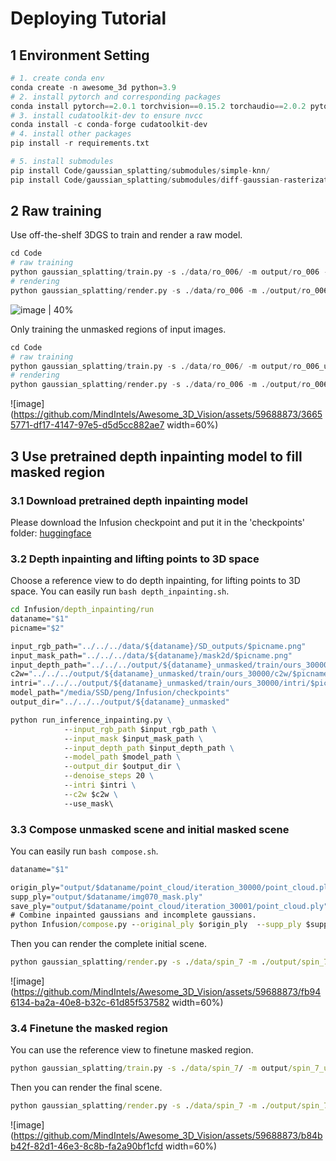 # Deploying Tutorial

## 1 Environment Setting

```python
# 1. create conda env
conda create -n awesome_3d python=3.9
# 2. install pytorch and corresponding packages
conda install pytorch==2.0.1 torchvision==0.15.2 torchaudio==2.0.2 pytorch-cuda=11.8 -c pytorch -c nvidia
# 3. install cudatoolkit-dev to ensure nvcc
conda install -c conda-forge cudatoolkit-dev
# 4. install other packages
pip install -r requirements.txt

# 5. install submodules
pip install Code/gaussian_splatting/submodules/simple-knn/
pip install Code/gaussian_splatting/submodules/diff-gaussian-rasterization-confidence/
```

## 2 Raw training
Use off-the-shelf 3DGS to train and render a raw model.
```python
cd Code
# raw training
python gaussian_splatting/train.py -s ./data/ro_006/ -m output/ro_006 -u nothing
# rendering
python gaussian_splatting/render.py -s ./data/ro_006 -m ./output/ro_006 -u nothing
```
![image | 40%](https://github.com/MindIntels/Awesome_3D_Vision/assets/59688873/10ecab55-cd1e-410f-a4cc-57c1d624f2a1) 


Only training the unmasked regions of input images.
```python
cd Code
# raw training
python gaussian_splatting/train.py -s ./data/ro_006/ -m output/ro_006_unmasked -u nothing --mask_training
# rendering
python gaussian_splatting/render.py -s ./data/ro_006 -m ./output/ro_006_unmasked -u nothing
```
![image](https://github.com/MindIntels/Awesome_3D_Vision/assets/59688873/36655771-df17-4147-97e5-d5d5cc882ae7 width=60%)


## 3 Use pretrained depth inpainting model to fill masked region
### 3.1 Download pretrained depth inpainting model
Please download the Infusion checkpoint and put it in the 'checkpoints' folder: [huggingface](https://huggingface.co/Johanan0528/Infusion/tree/main)

### 3.2 Depth inpainting and lifting points to 3D space
Choose a reference view to do depth inpainting, for lifting points to 3D space.
You can easily run `bash depth_inpainting.sh`.
```cmd
cd Infusion/depth_inpainting/run
dataname="$1"
picname="$2"

input_rgb_path="../../../data/${dataname}/SD_outputs/$picname.png"
input_mask_path="../../../data/${dataname}/mask2d/$picname.png"
input_depth_path="../../../output/${dataname}_unmasked/train/ours_30000/depth/$picname.npy"
c2w="../../../output/${dataname}_unmasked/train/ours_30000/c2w/$picname.npy"
intri="../../../output/${dataname}_unmasked/train/ours_30000/intri/$picname.npy"
model_path="/media/SSD/peng/Infusion/checkpoints"
output_dir="../../../output/${dataname}_unmasked"

python run_inference_inpainting.py \
            --input_rgb_path $input_rgb_path \
            --input_mask $input_mask_path \
            --input_depth_path $input_depth_path \
            --model_path $model_path \
            --output_dir $output_dir \
            --denoise_steps 20 \
            --intri $intri \
            --c2w $c2w \
            --use_mask\
```

### 3.3 Compose unmasked scene and initial masked scene
You can easily run `bash compose.sh`.
```cmd
dataname="$1"

origin_ply="output/$dataname/point_cloud/iteration_30000/point_cloud.ply"
supp_ply="output/$dataname/img070_mask.ply"
save_ply="output/$dataname/point_cloud/iteration_30001/point_cloud.ply"
# Combine inpainted gaussians and incomplete gaussians.
python Infusion/compose.py --original_ply $origin_ply  --supp_ply $supp_ply --save_ply $save_ply --nb_points 100 --threshold 1.0
```
Then you can render the complete initial scene.
```cmd
python gaussian_splatting/render.py -s ./data/spin_7 -m ./output/spin_7_unmasked -u nothing
```
![image](https://github.com/MindIntels/Awesome_3D_Vision/assets/59688873/fb946134-ba2a-40e8-b32c-61d85f537582 width=60%)


### 3.4 Finetune the masked region
You can use the reference view to finetune masked region.
```cmd
python gaussian_splatting/train.py -s ./data/spin_7/ -m output/spin_7_unmasked -u img070.png -n data/spin_7/SD_outputs/img070.png --load_iteration 30001 --iteration 150
```
Then you can render the final scene.
```cmd
python gaussian_splatting/render.py -s ./data/spin_7 -m ./output/spin_7_unmasked -u nothing --iteration 150
```
![image](https://github.com/MindIntels/Awesome_3D_Vision/assets/59688873/b84bb42f-82d1-46e3-8c8b-fa2a90bf1cfd width=60%)

